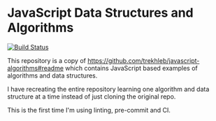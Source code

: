 # JavaScript Data Structures and Algorithms

[![Build Status](https://travis-ci.org/itsmadhusudhan/javascript-algorithms.svg?branch=master)](https://travis-ci.org/itsmadhusudhan/javascript-algorithms)

This repository is a copy of https://github.com/trekhleb/javascript-algorithms#readme which contains JavaScript based examples of algorithms and data structures.

I have recreating the entire repository learning one algorithm and data structure at a time instead of just cloning the original repo.

This is the first time I'm using linting, pre-commit and  CI.
